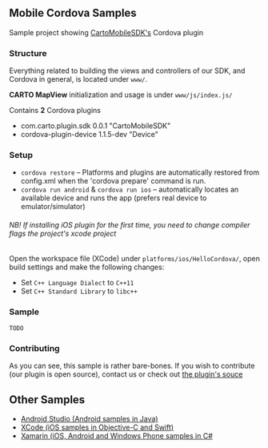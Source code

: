 ## Mobile Cordova Samples

Sample project showing [CartoMobileSDK's](https://carto.com/engine/mobile/) Cordova plugin

### Structure

Everything related to building the views and controllers of our SDK, and Cordova in general, is located under `www/`. 

**CARTO MapView** initialization and usage is under `www/js/index.js/`

Contains **2** Cordova plugins

* com.carto.plugin.sdk 0.0.1 "CartoMobileSDK"
* cordova-plugin-device 1.1.5-dev "Device"

### Setup

* `cordova restore` – Platforms and plugins are automatically restored from config.xml when the 'cordova prepare' command is run.
* `cordova run android` & `cordova run ios` – automatically locates an available device and runs the app (prefers real device to emulator/simulator)

###### NB! If installing iOS plugin for the first time, you need to change compiler flags the project's xcode project

Open the workspace file (XCode) under `platforms/ios/HelloCordova/`, open build settings and make the following changes:

  * Set `C++ Language Dialect` to `C++11`
  * Set `C++ Standard Library` to `libc++`
  
### Sample

`TODO`

### Contributing

As you can see, this sample is rather bare-bones. If you wish to contribute (our plugin is open source), contact us or check out [the plugin's souce](https://github.com/CartoDB/mobile-sdk-cordova)

## Other Samples

* [Android Studio (Android samples in Java)](https://github.com/CartoDB/mobile-android-samples)
* [XCode (iOS samples in Objective-C and Swift)](https://github.com/CartoDB/mobile-ios-samples)
* [Xamarin (iOS, Android and Windows Phone samples in C#](https://github.com/CartoDB/mobile-dotnet-samples)

